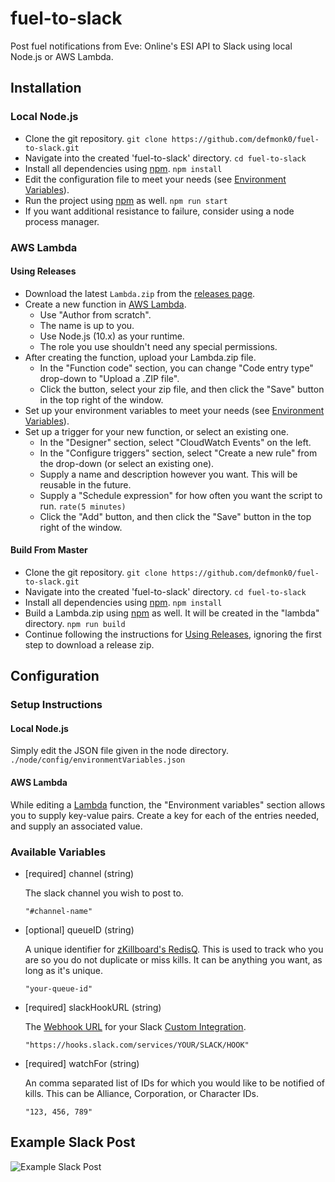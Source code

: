 # fuel-to-slack

Post fuel notifications from Eve: Online's ESI API to Slack using local Node.js or AWS Lambda.

## Installation

### Local Node.js

- Clone the git repository. `git clone https://github.com/defmonk0/fuel-to-slack.git`
- Navigate into the created 'fuel-to-slack' directory. `cd fuel-to-slack`
- Install all dependencies using [npm](https://www.npmjs.com/). `npm install`
- Edit the configuration file to meet your needs (see [Environment Variables](#environment-variables)).
- Run the project using [npm](https://www.npmjs.com/) as well. `npm run start`
- If you want additional resistance to failure, consider using a node process manager.

### AWS Lambda

#### Using Releases

- Download the latest `Lambda.zip` from the [releases page](https://github.com/defmonk0/fuel-to-slack/releases).
- Create a new function in [AWS Lambda](https://aws.amazon.com/lambda/).
	- Use "Author from scratch".
	- The name is up to you.
	- Use Node.js (10.x) as your runtime.
	- The role you use shouldn't need any special permissions.
- After creating the function, upload your Lambda.zip file.
	- In the "Function code" section, you can change "Code entry type" drop-down to "Upload a .ZIP file".
	- Click the button, select your zip file, and then click the "Save" button in the top right of the window.
- Set up your environment variables to meet your needs (see [Environment Variables](#environment-variables)).
- Set up a trigger for your new function, or select an existing one.
	- In the "Designer" section, select "CloudWatch Events" on the left.
	- In the "Configure triggers" section, select "Create a new rule" from the drop-down (or select an existing one).
	- Supply a name and description however you want. This will be reusable in the future.
	- Supply a "Schedule expression" for how often you want the script to run. `rate(5 minutes)`
	- Click the "Add" button, and then click the "Save" button in the top right of the window.

#### Build From Master

- Clone the git repository. `git clone https://github.com/defmonk0/fuel-to-slack.git`
- Navigate into the created 'fuel-to-slack' directory. `cd fuel-to-slack`
- Install all dependencies using [npm](https://www.npmjs.com/). `npm install`
- Build a Lambda.zip using [npm](https://www.npmjs.com/) as well. It will be created in the "lambda" directory. `npm run build`
- Continue following the instructions for [Using Releases](#using-releases), ignoring the first step to download a release zip.

## Configuration

### Setup Instructions

#### Local Node.js

Simply edit the JSON file given in the node directory. `./node/config/environmentVariables.json`

#### AWS Lambda

While editing a [Lambda](https://aws.amazon.com/lambda/) function, the "Environment variables" section allows you to supply key-value pairs. Create a key for each of the entries needed, and supply an associated value.

### Available Variables

- [required] channel (string)

	The slack channel you wish to post to.

	`"#channel-name"`

- [optional] queueID (string)

	A unique identifier for [zKillboard's RedisQ](https://github.com/zKillboard/RedisQ). This is used to track who you are so you do not duplicate or miss kills. It can be anything you want, as long as it's unique.

	`"your-queue-id"`

- [required] slackHookURL (string)

	The [Webhook URL](https://api.slack.com/incoming-webhooks) for your Slack [Custom Integration](https://slack.com/apps/manage/custom-integrations).

	`"https://hooks.slack.com/services/YOUR/SLACK/HOOK"`

- [required] watchFor (string)

	An comma separated list of IDs for which you would like to be notified of kills. This can be Alliance, Corporation, or Character IDs.

	`"123, 456, 789"`

## Example Slack Post

![Example Slack Post](./slack_kill.png)
